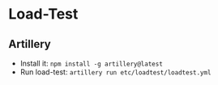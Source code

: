 # Load-Test

## Artillery

* Install it: `npm install -g artillery@latest`
* Run load-test: `artillery run etc/loadtest/loadtest.yml`
